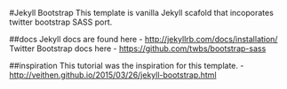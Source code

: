 #Jekyll Bootstrap
This template is vanilla Jekyll scafold that incoporates twitter bootstrap SASS port.

##docs
Jekyll docs are found here - http://jekyllrb.com/docs/installation/ <br>
Twitter Bootstrap docs here - https://github.com/twbs/bootstrap-sass

##inspiration
This tutorial was the inspiration for this template. - http://veithen.github.io/2015/03/26/jekyll-bootstrap.html